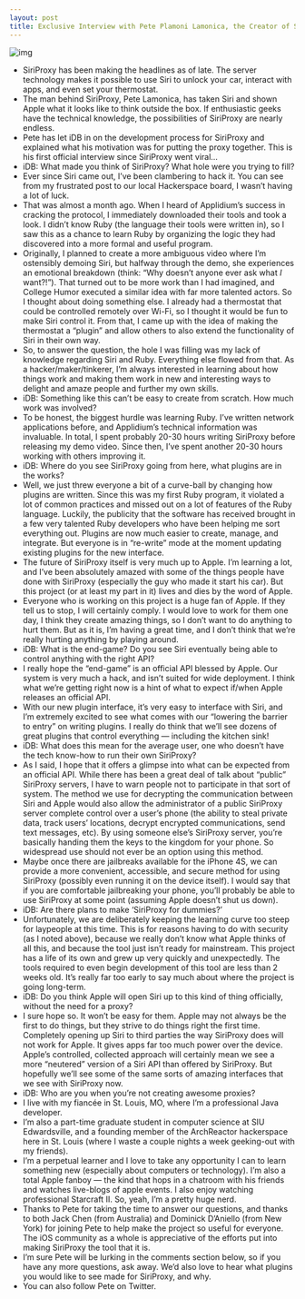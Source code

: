 ```yaml
---
layout: post
title: Exclusive Interview with Pete Plamoni Lamonica, the Creator of SiriProxy
---
```

![img](http://media.idownloadblog.com/wp-content/uploads/2011/11/Screen-Shot-2011-11-28-at-1.20.02-PM-e1322504467511.jpg)
* SiriProxy has been making the headlines as of late. The server technology makes it possible to use Siri to unlock your car, interact with apps, and even set your thermostat.
* The man behind SiriProxy, Pete Lamonica, has taken Siri and shown Apple what it looks like to think outside the box. If enthusiastic geeks have the technical knowledge, the possibilities of SiriProxy are nearly endless.
* Pete has let iDB in on the development process for SiriProxy and explained what his motivation was for putting the proxy together. This is his first official interview since SiriProxy went viral…
* iDB: What made you think of SiriProxy? What hole were you trying to fill?
* Ever since Siri came out, I’ve been clambering to hack it. You can see from my frustrated post to our local Hackerspace board, I wasn’t having a lot of luck.
* That was almost a month ago. When I heard of Applidium’s success in cracking the protocol, I immediately downloaded their tools and took a look. I didn’t know Ruby (the language their tools were written in), so I saw this as a chance to learn Ruby by organizing the logic they had discovered into a more formal and useful program.
* Originally, I planned to create a more ambiguous video where I’m ostensibly demoing Siri, but halfway through the demo, she experiences an emotional breakdown (think: “Why doesn’t anyone ever ask what *I* want?!”). That turned out to be more work than I had imagined, and College Humor executed a similar idea with far more talented actors. So I thought about doing something else. I already had a thermostat that could be controlled remotely over Wi-Fi, so I thought it would be fun to make Siri control it. From that, I came up with the idea of making the thermostat a “plugin” and allow others to also extend the functionality of Siri in their own way.
* So, to answer the question, the hole I was filling was my lack of knowledge regarding Siri and Ruby. Everything else flowed from that. As a hacker/maker/tinkerer, I’m always interested in learning about how things work and making them work in new and interesting ways to delight and amaze people and further my own skills.
* iDB: Something like this can’t be easy to create from scratch. How much work was involved?
* To be honest, the biggest hurdle was learning Ruby. I’ve written network applications before, and Applidium’s technical information was invaluable. In total, I spent probably 20-30 hours writing SiriProxy before releasing my demo video. Since then, I’ve spent another 20-30 hours working with others improving it.
* iDB: Where do you see SiriProxy going from here, what plugins are in the works?
* Well, we just threw everyone a bit of a curve-ball by changing how plugins are written. Since this was my first Ruby program, it violated a lot of common practices and missed out on a lot of features of the Ruby language. Luckily, the publicity that the software has received brought in a few very talented Ruby developers who have been helping me sort everything out. Plugins are now much easier to create, manage, and integrate. But everyone is in “re-write” mode at the moment updating existing plugins for the new interface.
* The future of SiriProxy itself is very much up to Apple. I’m learning a lot, and I’ve been absolutely amazed with some of the things people have done with SiriProxy (especially the guy who made it start his car). But this project (or at least my part in it) lives and dies by the word of Apple.
* Everyone who is working on this project is a huge fan of Apple. If they tell us to stop, I will certainly comply. I would love to work for them one day, I think they create amazing things, so I don’t want to do anything to hurt them. But as it is, I’m having a great time, and I don’t think that we’re really hurting anything by playing around.
* iDB: What is the end-game? Do you see Siri eventually being able to control anything with the right API?
* I really hope the “end-game” is an official API blessed by Apple. Our system is very much a hack, and isn’t suited for wide deployment. I think what we’re getting right now is a hint of what to expect if/when Apple releases an official API.
* With our new plugin interface, it’s very easy to interface with Siri, and I’m extremely excited to see what comes with our “lowering the barrier to entry” on writing plugins. I really do think that we’ll see dozens of great plugins that control everything — including the kitchen sink!
* iDB: What does this mean for the average user, one who doesn’t have the tech know-how to run their own SiriProxy?
* As I said, I hope that it offers a glimpse into what can be expected from an official API. While there has been a great deal of talk about “public” SiriProxy servers, I have to warn people not to participate in that sort of system. The method we use for decrypting the communication between Siri and Apple would also allow the administrator of a public SiriProxy server complete control over a user’s phone (the ability to steal private data, track users’ locations, decrypt encrypted communications, send text messages, etc). By using someone else’s SiriProxy server, you’re basically handing them the keys to the kingdom for your phone. So widespread use should not ever be an option using this method.
* Maybe once there are jailbreaks available for the iPhone 4S, we can provide a more convenient, accessible, and secure method for using SiriProxy (possibly even running it on the device itself). I would say that if you are comfortable jailbreaking your phone, you’ll probably be able to use SiriProxy at some point (assuming Apple doesn’t shut us down).
* iDB: Are there plans to make ‘SiriProxy for dummies?’
* Unfortunately, we are deliberately keeping the learning curve too steep for laypeople at this time. This is for reasons having to do with security (as I noted above), because we really don’t know what Apple thinks of all this, and because the tool just isn’t ready for mainstream. This project has a life of its own and grew up very quickly and unexpectedly. The tools required to even begin development of this tool are less than 2 weeks old. It’s really far too early to say much about where the project is going long-term.
* iDB: Do you think Apple will open Siri up to this kind of thing officially, without the need for a proxy?
* I sure hope so. It won’t be easy for them. Apple may not always be the first to do things, but they strive to do things right the first time. Completely opening up Siri to third parties the way SiriProxy does will not work for Apple. It gives apps far too much power over the device. Apple’s controlled, collected approach will certainly mean we see a more “neutered” version of a Siri API than offered by SiriProxy. But hopefully we’ll see some of the same sorts of amazing interfaces that we see with SiriProxy now.
* iDB: Who are you when you’re not creating awesome proxies?
* I live with my fiancée in St. Louis, MO, where I’m a professional Java developer.
* I’m also a part-time graduate student in computer science at SIU Edwardsville, and a founding member of the ArchReactor hackerspace here in St. Louis (where I waste a couple nights a week geeking-out with my friends).
* I’m a perpetual learner and I love to take any opportunity I can to learn something new (especially about computers or technology). I’m also a total Apple fanboy — the kind that hops in a chatroom with his friends and watches live-blogs of apple events. I also enjoy watching professional Starcraft II. So, yeah, I’m a pretty huge nerd.
* Thanks to Pete for taking the time to answer our questions, and thanks to both Jack Chen (from Australia) and Dominick D’Aniello (from New York) for joining Pete to help make the project so useful for everyone. The iOS community as a whole is appreciative of the efforts put into making SiriProxy the tool that it is.
* I’m sure Pete will be lurking in the comments section below, so if you have any more questions, ask away. We’d also love to hear what plugins you would like to see made for SiriProxy, and why.
* You can also follow Pete on Twitter.

